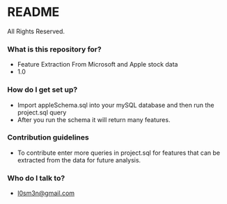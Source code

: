 # README #

All Rights Reserved.

### What is this repository for? ###

* Feature Extraction From Microsoft and Apple stock data
* 1.0	

### How do I get set up? ###

* Import appleSchema.sql into your mySQL database and then run the project.sql query
* After you run the schema it will return many features.

### Contribution guidelines ###

* To contribute enter more queries in project.sql for features that can be extracted from the data for future analysis. 

### Who do I talk to? ###

* l0sm3n@gmail.com